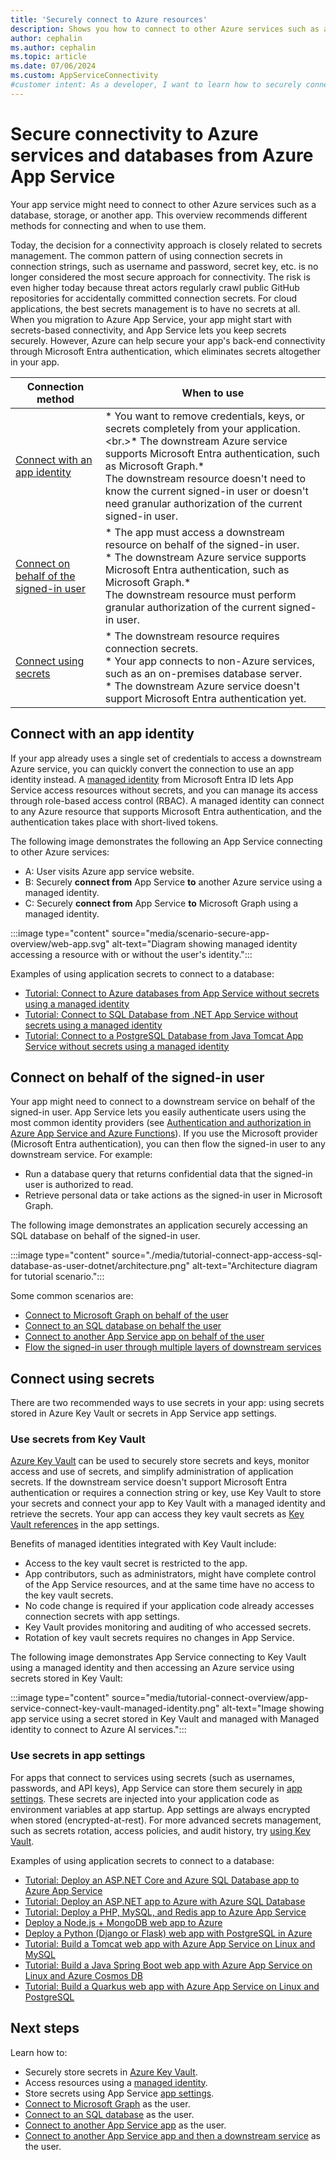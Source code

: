 ```yaml
---
title: 'Securely connect to Azure resources'
description: Shows you how to connect to other Azure services such as a database, storage, or another app. This overview recommends the more secure method for connecting.
author: cephalin
ms.author: cephalin
ms.topic: article
ms.date: 07/06/2024
ms.custom: AppServiceConnectivity
#customer intent: As a developer, I want to learn how to securely connect to Azure resources from Azure App Service so that I can protect sensitive data and ensure secure communication.
---
```

# Secure connectivity to Azure services and databases from Azure App Service

Your app service might need to connect to other Azure services such as a database, storage, or another app. This overview recommends different methods for connecting and when to use them.

Today, the decision for a connectivity approach is closely related to secrets management. The common pattern of using connection secrets in connection strings, such as username and password, secret key, etc. is no longer considered the most secure approach for connectivity. The risk is even higher today because threat actors regularly crawl public GitHub repositories for accidentally committed connection secrets. For cloud applications, the best secrets management is to have no secrets at all. When you migration to Azure App Service, your app might start with secrets-based connectivity, and App Service lets you keep secrets securely. However, Azure can help secure your app's back-end connectivity through Microsoft Entra authentication, which eliminates secrets altogether in your app.

|Connection method|When to use|
|--|--|
|[Connect with an app identity](#connect-with-an-app-identity)|* You want to remove credentials, keys, or secrets completely from your application.<br.>* The downstream Azure service supports Microsoft Entra authentication, such as Microsoft Graph.*<br/>The downstream resource doesn't need to know the current signed-in user or doesn't need granular authorization of the current signed-in user.|
|[Connect on behalf of the signed-in user](#connect-on-behalf-of-the-signed-in-user)| * The app must access a downstream resource on behalf of the signed-in user.<br/>* The downstream Azure service supports Microsoft Entra authentication, such as Microsoft Graph.*<br/>The downstream resource must perform granular authorization of the current signed-in user.|
|[Connect using secrets](#connect-using-secrets)|* The downstream resource requires connection secrets.<br>* Your app connects to non-Azure services, such as an on-premises database server.<br>* The downstream Azure service doesn't support Microsoft Entra authentication yet.|

## Connect with an app identity

If your app already uses a single set of credentials to access a downstream Azure service, you can quickly convert the connection to use an app identity instead. A [managed identity](overview-managed-identity.md) from Microsoft Entra ID lets App Service access resources without secrets, and you can manage its access through role-based access control (RBAC). A managed identity can connect to any Azure resource that supports Microsoft Entra authentication, and the authentication takes place with short-lived tokens.

The following image demonstrates the following an App Service connecting to other Azure services:

* A: User visits Azure app service website.
* B: Securely **connect from** App Service **to** another Azure service using a managed identity. 
* C: Securely **connect from** App Service **to** Microsoft Graph using a managed identity.

:::image type="content" source="media/scenario-secure-app-overview/web-app.svg" alt-text="Diagram showing managed identity accessing a resource with or without the user's identity.":::

Examples of using application secrets to connect to a database:

- [Tutorial: Connect to Azure databases from App Service without secrets using a managed identity](tutorial-connect-msi-azure-database.md)
- [Tutorial: Connect to SQL Database from .NET App Service without secrets using a managed identity](tutorial-connect-msi-sql-database.md)
- [Tutorial: Connect to a PostgreSQL Database from Java Tomcat App Service without secrets using a managed identity](tutorial-java-tomcat-connect-managed-identity-postgresql-database.md)

## Connect on behalf of the signed-in user

Your app might need to connect to a downstream service on behalf of the signed-in user. App Service lets you easily authenticate users using the most common identity providers (see [Authentication and authorization in Azure App Service and Azure Functions](overview-authentication-authorization.md)). If you use the Microsoft provider (Microsoft Entra authentication), you can then flow the signed-in user to any downstream service. For example:

- Run a database query that returns confidential data that the signed-in user is authorized to read.
- Retrieve personal data or take actions as the signed-in user in Microsoft Graph.

The following image demonstrates an application securely accessing an SQL database on behalf of the signed-in user.

:::image type="content" source="./media/tutorial-connect-app-access-sql-database-as-user-dotnet/architecture.png" alt-text="Architecture diagram for tutorial scenario.":::

Some common scenarios are:
- [Connect to Microsoft Graph on behalf of the user](scenario-secure-app-access-microsoft-graph-as-user.md)
- [Connect to an SQL database on behalf the user](tutorial-connect-app-access-sql-database-as-user-dotnet.md)
- [Connect to another App Service app on behalf of the user](tutorial-auth-aad.md)
- [Flow the signed-in user through multiple layers of downstream services](tutorial-connect-app-app-graph-javascript.md)

## Connect using secrets

There are two recommended ways to use secrets in your app: using secrets stored in Azure Key Vault or secrets in App Service app settings.

### Use secrets from Key Vault

[Azure Key Vault](app-service-key-vault-references.md) can be used to securely store secrets and keys, monitor access and use of secrets, and simplify administration of application secrets. If the downstream service doesn't support Microsoft Entra authentication or requires a connection string or key, use Key Vault to store your secrets and connect your app to Key Vault with a managed identity and retrieve the secrets. Your app can access they key vault secrets as [Key Vault references](app-service-key-vault-references.md) in the app settings. 

Benefits of managed identities integrated with Key Vault include:
- Access to the key vault secret is restricted to the app. 
- App contributors, such as administrators, might have complete control of the App Service resources, and at the same time have no access to the key vault secrets. 
- No code change is required if your application code already accesses connection secrets with app settings. 
- Key Vault provides monitoring and auditing of who accessed secrets.
- Rotation of key vault secrets requires no changes in App Service.

The following image demonstrates App Service connecting to Key Vault using a managed identity and then accessing an Azure service using secrets stored in Key Vault:

:::image type="content" source="media/tutorial-connect-overview/app-service-connect-key-vault-managed-identity.png" alt-text="Image showing app service using a secret stored in Key Vault and managed with Managed identity to connect to Azure AI services."::: 

### Use secrets in app settings 

For apps that connect to services using secrets (such as usernames, passwords, and API keys), App Service can store them securely in [app settings](configure-common.md). These secrets are injected into your application code as environment variables at app startup. App settings are always encrypted when stored (encrypted-at-rest). For more advanced secrets management, such as secrets rotation, access policies, and audit history, try [using Key Vault](#use-secrets-from-key-vault).

Examples of using application secrets to connect to a database:

- [Tutorial: Deploy an ASP.NET Core and Azure SQL Database app to Azure App Service](tutorial-dotnetcore-sqldb-app.md)
- [Tutorial: Deploy an ASP.NET app to Azure with Azure SQL Database](app-service-web-tutorial-dotnet-sqldatabase.md)
- [Tutorial: Deploy a PHP, MySQL, and Redis app to Azure App Service](tutorial-php-mysql-app.md)
- [Deploy a Node.js + MongoDB web app to Azure](tutorial-nodejs-mongodb-app.md)
- [Deploy a Python (Django or Flask) web app with PostgreSQL in Azure](tutorial-python-postgresql-app.md)
- [Tutorial: Build a Tomcat web app with Azure App Service on Linux and MySQL](tutorial-java-tomcat-mysql-app.md)
- [Tutorial: Build a Java Spring Boot web app with Azure App Service on Linux and Azure Cosmos DB](tutorial-java-spring-cosmosdb.md)
- [Tutorial: Build a Quarkus web app with Azure App Service on Linux and PostgreSQL](tutorial-java-quarkus-postgresql-app.md)

## Next steps

Learn how to:
- Securely store secrets in [Azure Key Vault](app-service-key-vault-references.md).
- Access resources using a [managed identity](overview-managed-identity.md).
- Store secrets using App Service [app settings](configure-common.md).
- [Connect to Microsoft Graph](scenario-secure-app-access-microsoft-graph-as-user.md) as the user.
- [Connect to an SQL database](tutorial-connect-app-access-sql-database-as-user-dotnet.md) as the user.
- [Connect to another App Service app](tutorial-auth-aad.md) as the user.
- [Connect to another App Service app and then a downstream service](tutorial-connect-app-app-graph-javascript.md) as the user.
